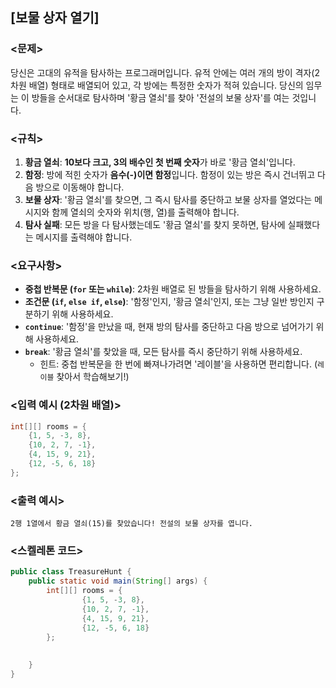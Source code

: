 ## [보물 상자 열기]

### <문제>

당신은 고대의 유적을 탐사하는 프로그래머입니다. 유적 안에는 여러 개의 방이 격자(2차원 배열) 형태로 배열되어 있고, 각 방에는 특정한 숫자가 적혀 있습니다. 당신의 임무는 이 방들을 순서대로 탐사하며 '황금 열쇠'를 찾아 '전설의 보물 상자'를 여는 것입니다.

### <규칙>

1. **황금 열쇠**: **10보다 크고, 3의 배수인 첫 번째 숫자**가 바로 '황금 열쇠'입니다.
2. **함정**: 방에 적힌 숫자가 **음수(-)이면 함정**입니다. 함정이 있는 방은 즉시 건너뛰고 다음 방으로 이동해야 합니다.
3. **보물 상자**: '황금 열쇠'를 찾으면, 그 즉시 탐사를 중단하고 보물 상자를 열었다는 메시지와 함께 열쇠의 숫자와 위치(행, 열)를 출력해야 합니다.
4. **탐사 실패**: 모든 방을 다 탐사했는데도 '황금 열쇠'를 찾지 못하면, 탐사에 실패했다는 메시지를 출력해야 합니다.

### <요구사항>

- **중첩 반복문 (`for` 또는 `while`)**: 2차원 배열로 된 방들을 탐사하기 위해 사용하세요.
- **조건문 (`if`, `else if`, `else`)**: '함정'인지, '황금 열쇠'인지, 또는 그냥 일반 방인지 구분하기 위해 사용하세요.
- **`continue`**: '함정'을 만났을 때, 현재 방의 탐사를 중단하고 다음 방으로 넘어가기 위해 사용하세요.
- **`break`**: '황금 열쇠'를 찾았을 때, 모든 탐사를 즉시 중단하기 위해 사용하세요.
    - 힌트: 중첩 반복문을 한 번에 빠져나가려면 '레이블'을 사용하면 편리합니다. (`레이블` 찾아서 학습해보기!)

### <입력 예시 (2차원 배열)>

```java
int[][] rooms = {
    {1, 5, -3, 8},
    {10, 2, 7, -1},
    {4, 15, 9, 21},
    {12, -5, 6, 18}
};
```

### <출력 예시>

```text
2행 1열에서 황금 열쇠(15)를 찾았습니다! 전설의 보물 상자를 엽니다.
```

### <스켈레톤 코드>

```java
public class TreasureHunt {
    public static void main(String[] args) {
        int[][] rooms = {
                {1, 5, -3, 8},
                {10, 2, 7, -1},
                {4, 15, 9, 21},
                {12, -5, 6, 18}
        };
        
        
    }
}
```
